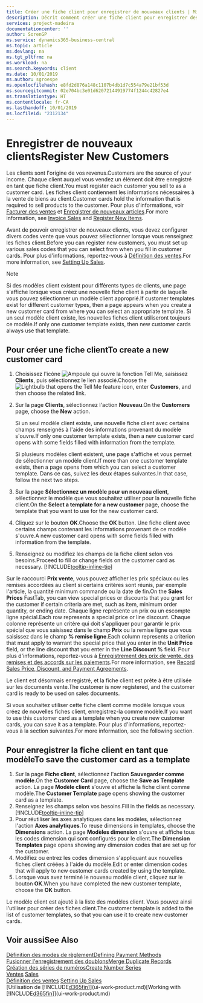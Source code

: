```yaml
---
title: Créer une fiche client pour enregistrer de nouveaux clients | Microsoft Docs
description: Décrit comment créer une fiche client pour enregistrer des informations sur chaque nouveau client ou client auquel vous vendez.
services: project-madeira
documentationcenter: ''
author: SorenGP
ms.service: dynamics365-business-central
ms.topic: article
ms.devlang: na
ms.tgt_pltfrm: na
ms.workload: na
ms.search.keywords: client
ms.date: 10/01/2019
ms.author: sgroespe
ms.openlocfilehash: e8fd2d876a148c1107b4db1d7c554a79e21bf53d
ms.sourcegitcommit: 02e704bc3e01d62072144919774f1244c42827e4
ms.translationtype: HT
ms.contentlocale: fr-CA
ms.lasthandoff: 10/01/2019
ms.locfileid: "2312134"
---
```

# <a name="register-new-customers"></a><span data-ttu-id="371a9-103">Enregistrer de nouveaux clients</span><span class="sxs-lookup"><span data-stu-id="371a9-103">Register New Customers</span></span>
<span data-ttu-id="371a9-104">Les clients sont l'origine de vos revenus.</span><span class="sxs-lookup"><span data-stu-id="371a9-104">Customers are the source of your income.</span></span> <span data-ttu-id="371a9-105">Chaque client auquel vous vendez un élément doit être enregistré en tant que fiche client.</span><span class="sxs-lookup"><span data-stu-id="371a9-105">You must register each customer you sell to as a customer card.</span></span> <span data-ttu-id="371a9-106">Les fiches client contiennent les informations nécessaires à la vente de biens au client.</span><span class="sxs-lookup"><span data-stu-id="371a9-106">Customer cards hold the information that is required to sell products to the customer.</span></span> <span data-ttu-id="371a9-107">Pour plus d'informations, voir [Facturer des ventes](sales-how-invoice-sales.md) et [Enregistrer de nouveaux articles](inventory-how-register-new-items.md).</span><span class="sxs-lookup"><span data-stu-id="371a9-107">For more information, see [Invoice Sales](sales-how-invoice-sales.md) and [Register New Items](inventory-how-register-new-items.md).</span></span>  

<span data-ttu-id="371a9-108">Avant de pouvoir enregistrer de nouveaux clients, vous devez configurer divers codes vente que vous pouvez sélectionner lorsque vous renseignez les fiches client.</span><span class="sxs-lookup"><span data-stu-id="371a9-108">Before you can register new customers, you must set up various sales codes that you can select from when you fill in customer cards.</span></span> <span data-ttu-id="371a9-109">Pour plus d'informations, reportez-vous à [Définition des ventes](sales-setup-sales.md).</span><span class="sxs-lookup"><span data-stu-id="371a9-109">For more information, see [Setting Up Sales](sales-setup-sales.md).</span></span>

> [!NOTE]  
>   <span data-ttu-id="371a9-110">Si des modèles client existent pour différents types de clients, une page s'affiche lorsque vous créez une nouvelle fiche client à partir de laquelle vous pouvez sélectionner un modèle client approprié.</span><span class="sxs-lookup"><span data-stu-id="371a9-110">If customer templates exist for different customer types, then a page appears when you create a new customer card from where you can select an appropriate template.</span></span> <span data-ttu-id="371a9-111">Si un seul modèle client existe, les nouvelles fiches client utiliseront toujours ce modèle.</span><span class="sxs-lookup"><span data-stu-id="371a9-111">If only one customer template exists, then new customer cards always use that template.</span></span>

## <a name="to-create-a-new-customer-card"></a><span data-ttu-id="371a9-112">Pour créer une fiche client</span><span class="sxs-lookup"><span data-stu-id="371a9-112">To create a new customer card</span></span>
1. <span data-ttu-id="371a9-113">Choisissez l'icône ![Ampoule qui ouvre la fonction Tell Me](media/ui-search/search_small.png "Dites-moi ce que vous voulez faire"), saisissez **Clients**, puis sélectionnez le lien associé.</span><span class="sxs-lookup"><span data-stu-id="371a9-113">Choose the ![Lightbulb that opens the Tell Me feature](media/ui-search/search_small.png "Tell me what you want to do") icon, enter **Customers**, and then choose the related link.</span></span>  
2. <span data-ttu-id="371a9-114">Sur la page **Clients**, sélectionnez l'action **Nouveau**.</span><span class="sxs-lookup"><span data-stu-id="371a9-114">On the **Customers** page, choose the **New** action.</span></span>

    <span data-ttu-id="371a9-115">Si un seul modèle client existe, une nouvelle fiche client avec certains champs renseignés à l'aide des informations provenant du modèle s'ouvre.</span><span class="sxs-lookup"><span data-stu-id="371a9-115">If only one customer template exists, then a new customer card opens with some fields filled with information from the template.</span></span>

    <span data-ttu-id="371a9-116">Si plusieurs modèles client existent, une page s'affiche et vous permet de sélectionner un modèle client.</span><span class="sxs-lookup"><span data-stu-id="371a9-116">If more than one customer template exists, then a page opens from which you can select a customer template.</span></span> <span data-ttu-id="371a9-117">Dans ce cas, suivez les deux étapes suivantes.</span><span class="sxs-lookup"><span data-stu-id="371a9-117">In that case, follow the next two steps.</span></span>
3. <span data-ttu-id="371a9-118">Sur la page **Sélectionnez un modèle pour un nouveau client**, sélectionnez le modèle que vous souhaitez utiliser pour la nouvelle fiche client.</span><span class="sxs-lookup"><span data-stu-id="371a9-118">On the **Select a template for a new customer** page, choose the template that you want to use for the new customer card.</span></span>
4. <span data-ttu-id="371a9-119">Cliquez sur le bouton **OK**.</span><span class="sxs-lookup"><span data-stu-id="371a9-119">Choose the **OK** button.</span></span> <span data-ttu-id="371a9-120">Une fiche client avec certains champs contenant les informations provenant de ce modèle s'ouvre.</span><span class="sxs-lookup"><span data-stu-id="371a9-120">A new customer card opens with some fields filled with information from the template.</span></span>  
5. <span data-ttu-id="371a9-121">Renseignez ou modifiez les champs de la fiche client selon vos besoins.</span><span class="sxs-lookup"><span data-stu-id="371a9-121">Proceed to fill or change fields on the customer card as necessary.</span></span> [!INCLUDE[tooltip-inline-tip](includes/tooltip-inline-tip_md.md)]

<span data-ttu-id="371a9-122">Sur le raccourci **Prix vente**, vous pouvez afficher les prix spéciaux ou les remises accordées au client si certains critères sont réunis, par exemple l'article, la quantité minimum commande ou la date de fin.</span><span class="sxs-lookup"><span data-stu-id="371a9-122">On the **Sales Prices** FastTab, you can view special prices or discounts that you grant for the customer if certain criteria are met, such as item, minimum order quantity, or ending date.</span></span> <span data-ttu-id="371a9-123">Chaque ligne représente un prix ou un escompte ligne spécial.</span><span class="sxs-lookup"><span data-stu-id="371a9-123">Each row represents a special price or line discount.</span></span> <span data-ttu-id="371a9-124">Chaque colonne représente un critère qui doit s'appliquer pour garantir le prix spécial que vous saisissez dans le champ **Prix** ou la remise ligne que vous saisissez dans le champ **% remise ligne**.</span><span class="sxs-lookup"><span data-stu-id="371a9-124">Each column represents a criterion that must apply to warrant the special price that you enter in the **Unit Price** field, or the line discount that you enter in the **Line Discount %** field.</span></span> <span data-ttu-id="371a9-125">Pour plus d'informations, reportez-vous à [Enregistrement des prix de vente, des remises et des accords sur les paiements](sales-how-record-sales-price-discount-payment-agreements.md).</span><span class="sxs-lookup"><span data-stu-id="371a9-125">For more information, see [Record Sales Price, Discount, and Payment Agreements](sales-how-record-sales-price-discount-payment-agreements.md).</span></span>

<span data-ttu-id="371a9-126">Le client est désormais enregistré, et la fiche client est prête à être utilisée sur les documents vente.</span><span class="sxs-lookup"><span data-stu-id="371a9-126">The customer is now registered, and the customer card is ready to be used on sales documents.</span></span>

<span data-ttu-id="371a9-127">Si vous souhaitez utiliser cette fiche client comme modèle lorsque vous créez de nouvelles fiches client, enregistrez-la comme modèle.</span><span class="sxs-lookup"><span data-stu-id="371a9-127">If you want to use this customer card as a template when you create new customer cards, you can save it as a template.</span></span> <span data-ttu-id="371a9-128">Pour plus d'informations, reportez-vous à la section suivantes.</span><span class="sxs-lookup"><span data-stu-id="371a9-128">For more information, see the following section.</span></span>

## <a name="to-save-the-customer-card-as-a-template"></a><span data-ttu-id="371a9-129">Pour enregistrer la fiche client en tant que modèle</span><span class="sxs-lookup"><span data-stu-id="371a9-129">To save the customer card as a template</span></span>
1. <span data-ttu-id="371a9-130">Sur la page **Fiche client**, sélectionnez l'action **Sauvegarder comme modèle**.</span><span class="sxs-lookup"><span data-stu-id="371a9-130">On the **Customer Card** page, choose the **Save as Template** action.</span></span> <span data-ttu-id="371a9-131">La page **Modèle client** s'ouvre et affiche la fiche client comme modèle.</span><span class="sxs-lookup"><span data-stu-id="371a9-131">The **Customer Template** page opens showing the customer card as a template.</span></span>
2. <span data-ttu-id="371a9-132">Renseignez les champs selon vos besoins.</span><span class="sxs-lookup"><span data-stu-id="371a9-132">Fill in the fields as necessary.</span></span> [!INCLUDE[tooltip-inline-tip](includes/tooltip-inline-tip_md.md)]
3. <span data-ttu-id="371a9-133">Pour réutiliser les axes analytiques dans les modèles, sélectionnez l'action **Axes analytiques**.</span><span class="sxs-lookup"><span data-stu-id="371a9-133">To reuse dimensions in templates, choose the **Dimensions** action.</span></span> <span data-ttu-id="371a9-134">La page **Modèles dimension** s'ouvre et affiche tous les codes dimension qui sont configurés pour le client.</span><span class="sxs-lookup"><span data-stu-id="371a9-134">The **Dimension Templates** page opens showing any dimension codes that are set up for the customer.</span></span>
4. <span data-ttu-id="371a9-135">Modifiez ou entrez les codes dimension s'appliquant aux nouvelles fiches client créées à l'aide du modèle.</span><span class="sxs-lookup"><span data-stu-id="371a9-135">Edit or enter dimension codes that will apply to new customer cards created by using the template.</span></span>  
5. <span data-ttu-id="371a9-136">Lorsque vous avez terminé le nouveau modèle client, cliquez sur le bouton **OK**.</span><span class="sxs-lookup"><span data-stu-id="371a9-136">When you have completed the new customer template, choose the **OK** button.</span></span>

<span data-ttu-id="371a9-137">Le modèle client est ajouté à la liste des modèles client. Vous pouvez ainsi l'utiliser pour créer des fiches client.</span><span class="sxs-lookup"><span data-stu-id="371a9-137">The customer template is added to the list of customer templates, so that you can use it to create new customer cards.</span></span>

## <a name="see-also"></a><span data-ttu-id="371a9-138">Voir aussi</span><span class="sxs-lookup"><span data-stu-id="371a9-138">See Also</span></span>
[<span data-ttu-id="371a9-139">Définition des modes de règlement</span><span class="sxs-lookup"><span data-stu-id="371a9-139">Defining Payment Methods</span></span>](finance-payment-methods.md)  
[<span data-ttu-id="371a9-140">Fusionner l'enregistrement des doublons</span><span class="sxs-lookup"><span data-stu-id="371a9-140">Merge Duplicate Records</span></span>](sales-how-merge-duplicate-records.md)  
[<span data-ttu-id="371a9-141">Création des séries de numéros</span><span class="sxs-lookup"><span data-stu-id="371a9-141">Create Number Series</span></span>](ui-create-number-series.md)  
<span data-ttu-id="371a9-142">[Ventes](sales-manage-sales.md)  </span><span class="sxs-lookup"><span data-stu-id="371a9-142">[Sales](sales-manage-sales.md)  </span></span>  
<span data-ttu-id="371a9-143">[Définition des ventes](sales-setup-sales.md)  </span><span class="sxs-lookup"><span data-stu-id="371a9-143">[Setting Up Sales](sales-setup-sales.md)  </span></span>  
<span data-ttu-id="371a9-144">[Utilisation de [!INCLUDE[d365fin](includes/d365fin_md.md)]](ui-work-product.md)</span><span class="sxs-lookup"><span data-stu-id="371a9-144">[Working with [!INCLUDE[d365fin](includes/d365fin_md.md)]](ui-work-product.md)</span></span>
